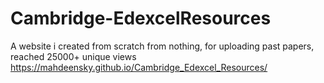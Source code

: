 # Cambridge-EdexcelResources
A website i created from scratch from nothing, for uploading past papers, reached 25000+ unique views
https://mahdeensky.github.io/Cambridge_Edexcel_Resources/
